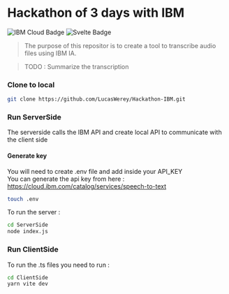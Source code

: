 # Hackathon of 3 days with IBM

![IBM Cloud Badge](https://img.shields.io/badge/IBM%20Cloud-1261FE?logo=ibmcloud&logoColor=fff&style=flat)
![Svelte Badge](https://img.shields.io/badge/Svelte-FF3E00?logo=svelte&logoColor=fff&style=flat)

> The purpose of this repositor is to create a tool to transcribe audio files using IBM IA.

> TODO : Summarize the transcription 

### Clone to local

```bash
git clone https://github.com/LucasWerey/Hackathon-IBM.git
```

### Run ServerSide

The serverside calls the IBM API and create local API to communicate with the client side

#### Generate key

You will need to create .env file and add inside your API_KEY
<br>
You can generate the api key from here : https://cloud.ibm.com/catalog/services/speech-to-text

```bash
touch .env
```

To run the server :

```bash
cd ServerSide
node index.js
```

### Run ClientSide

To run the .ts files you need to run :

```bash
cd ClientSide
yarn vite dev
```
